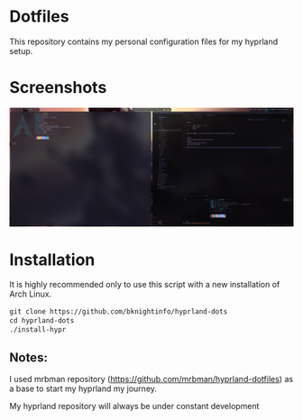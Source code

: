 # Dotfiles

This repository contains my personal configuration files for my hyprland setup.

# Screenshots

![desktop](./Screenshots/1689492653screenshot.png)

# Installation

It is highly recommended only to use this script with a new installation of Arch Linux.

```shell
git clone https://github.com/bknightinfo/hyprland-dots
cd hyprland-dots
./install-hypr
```

## Notes:

I used mrbman repository (https://github.com/mrbman/hyprland-dotfiles) as a base to start my hyprland my journey.

My hyprland repository will always be under constant development 
